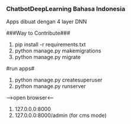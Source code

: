 ### ChatbotDeepLearning Bahasa Indonesia ###
Apps dibuat dengan 4 layer DNN

###Way to Contribute###
1. pip install -r requirements.txt
2. python manage.py makemigrations
3. python manage.py migrate

#run apps#
1. python manage.py createsuperuser
2. python manage.py runserver

-->open browser<--
1. 127.0.0.0:8000
2. 127.0.0.0:8000/admin (for cms mode)
